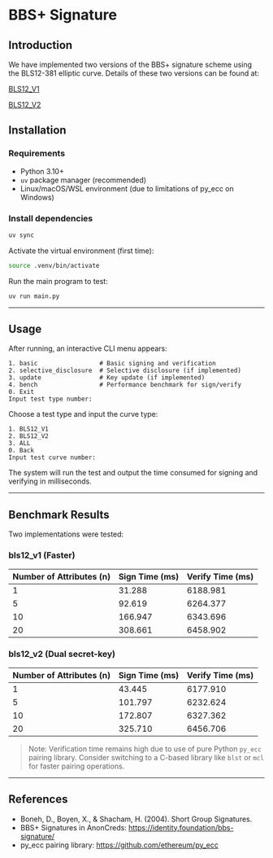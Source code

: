 # BBS+ Signature

## Introduction

We have implemented two versions of the BBS+ signature scheme using the BLS12-381 elliptic curve. Details of these two versions can be found at:

[BLS12_V1](./src/bls12/v1/README.md)

[BLS12_V2](./src/bls12/v2/README.md)

## Installation

### Requirements

- Python 3.10+
- `uv` package manager (recommended)
- Linux/macOS/WSL environment (due to limitations of py_ecc on Windows)

### Install dependencies

```bash
uv sync
```

Activate the virtual environment (first time):

```bash
source .venv/bin/activate
```

Run the main program to test:

```bash
uv run main.py
```

---

## Usage

After running, an interactive CLI menu appears:

```text
1. basic                 # Basic signing and verification
2. selective_disclosure  # Selective disclosure (if implemented)
3. update                # Key update (if implemented)
4. bench                 # Performance benchmark for sign/verify
0. Exit
Input test type number:
```

Choose a test type and input the curve type:

```
1. BLS12_V1
2. BLS12_V2
3. ALL
0. Back
Input test curve number:
```

The system will run the test and output the time consumed for signing and verifying in milliseconds.

---

## Benchmark Results

Two implementations were tested:

### bls12_v1 (Faster)

| Number of Attributes (n) | Sign Time (ms) | Verify Time (ms) |
| ------------------------ | -------------- | ---------------- |
| 1                        | 31.288         | 6188.981         |
| 5                        | 92.619         | 6264.377         |
| 10                       | 166.947        | 6343.696         |
| 20                       | 308.661        | 6458.902         |

### bls12_v2 (Dual secret-key)

| Number of Attributes (n) | Sign Time (ms) | Verify Time (ms) |
| ------------------------ | -------------- | ---------------- |
| 1                        | 43.445         | 6177.910         |
| 5                        | 101.797        | 6232.624         |
| 10                       | 172.807        | 6327.362         |
| 20                       | 325.710        | 6456.706         |

> Note: Verification time remains high due to use of pure Python `py_ecc` pairing library. Consider switching to a C-based library like `blst` or `mcl` for faster pairing operations.

---

## References

- Boneh, D., Boyen, X., & Shacham, H. (2004). Short Group Signatures.
- BBS+ Signatures in AnonCreds: https://identity.foundation/bbs-signature/
- py_ecc pairing library: https://github.com/ethereum/py_ecc

